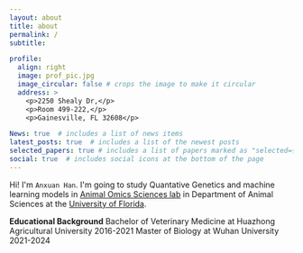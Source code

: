```yaml
---
layout: about
title: about
permalink: /
subtitle: 

profile:
  align: right
  image: prof_pic.jpg
  image_circular: false # crops the image to make it circular
  address: >
    <p>2250 Shealy Dr,</p>
    <p>Room 499-222,</p>
    <p>Gainesville, FL 32608</p>

News: true  # includes a list of news items
latest_posts: true  # includes a list of the newest posts
selected_papers: true # includes a list of papers marked as "selected={true}"
social: true  # includes social icons at the bottom of the page
---
```

Hi!  I'm `Anxuan Han`. I'm going to study Quantative Genetics and machine learning models in [Animal Omics Sciences lab](https://uf-aiaos.github.io/) in Department of Animal Sciences at the [University of Florida](https://www.ufl.edu/).

**Educational Background**
Bachelor of Veterinary Medicine at Huazhong Agricultural University 2016-2021
Master of Biology at Wuhan University 2021-2024





